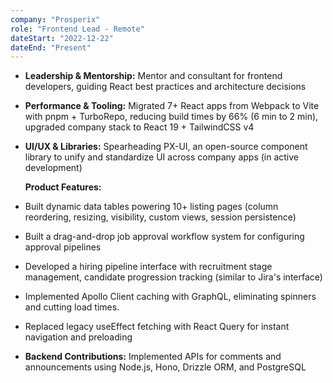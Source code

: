 ```yaml
---
company: "Prosperix"
role: "Frontend Lead - Remote"
dateStart: "2022-12-22"
dateEnd: "Present"
---
```


- **Leadership & Mentorship:** Mentor and consultant for frontend developers, guiding React best
  practices and architecture decisions
- **Performance & Tooling:** Migrated 7+ React apps from Webpack to Vite with pnpm +
  TurboRepo, reducing build times by 66% (6 min to 2 min), upgraded company stack to React 19 + TailwindCSS v4
- **UI/UX & Libraries:** Spearheading PX-UI, an open-source component library to unify and
  standardize UI across company apps (in active development)

  **Product Features:**

- Built dynamic data tables powering 10+ listing pages (column reordering, resizing, visibility,
  custom views, session persistence)
- Built a drag-and-drop job approval workflow system for configuring approval pipelines
- Developed a hiring pipeline interface with recruitment stage management, candidate
  progression tracking (similar to Jira's interface)
- Implemented Apollo Client caching with GraphQL, eliminating spinners and cutting load times.
- Replaced legacy useEffect fetching with React Query for instant navigation and preloading
- **Backend Contributions:** Implemented APIs for comments and announcements using Node.js,
  Hono, Drizzle ORM, and PostgreSQL
